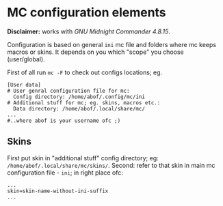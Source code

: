 # MC configuration elements
**Disclaimer:** works with *GNU Midnight Commander 4.8.15*.

Configuration is based on general `ini` mc file and folders where mc keeps macros or skins. It depends on you which "scope" you choose (user/global).

First of all run `mc -F` to check out configs locations; eg.
```
[User data]
# User genral configuration file for mc:
  Config directory: /home/abof/.config/mc/ini
# Additional stuff for mc; eg. skins, macros etc.:
  Data directory: /home/abof/.local/share/mc/
...
#..where abof is your username ofc ;)
```

## Skins
First put skin in "additional stuff" config directory; eg: `/home/abof/.local/share/mc/skins/`.
Second: refer to that skin in main mc configuration file - `ini`; in right place ofc:
```
...
skin=skin-name-without-ini-suffix
...
``` 

